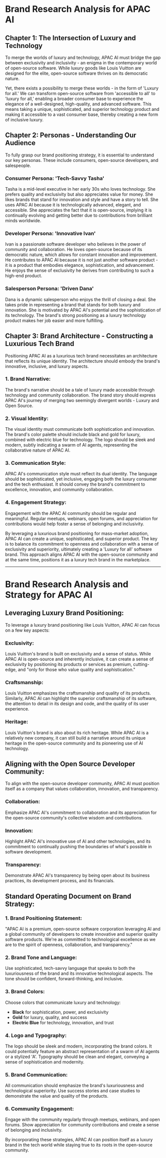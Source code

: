 
# Brand Research Analysis for APAC AI
## Chapter 1: The Intersection of Luxury and Technology

To merge the worlds of luxury and technology, APAC AI must bridge the gap between exclusivity and inclusivity - an enigma in the contemporary world of open-source software. While luxury goods like Louis Vuitton are designed for the elite, open-source software thrives on its democratic nature. 

Yet, there exists a possibility to merge these worlds - in the form of 'Luxury for all.' We can transform open-source software from 'accessible to all' to 'luxury for all,' enabling a broader consumer base to experience the elegance of a well-designed, high-quality, and advanced software. This means taking a unique, sophisticated, and superior technology product and making it accessible to a vast consumer base, thereby creating a new form of inclusive luxury.

## Chapter 2: Personas - Understanding Our Audience

To fully grasp our brand positioning strategy, it is essential to understand our key personas. These include consumers, open-source developers, and salespeople.

### Consumer Persona: 'Tech-Savvy Tasha'

Tasha is a mid-level executive in her early 30s who loves technology. She prefers quality and exclusivity but also appreciates value for money. She likes brands that stand for innovation and style and have a story to tell. She uses APAC AI because it is technologically advanced, elegant, and accessible. She appreciates the fact that it is open-source, implying it is continually evolving and getting better due to contributions from brilliant minds worldwide.

### Developer Persona: 'Innovative Ivan'

Ivan is a passionate software developer who believes in the power of community and collaboration. He loves open-source because of its democratic nature, which allows for constant innovation and improvement. He contributes to APAC AI because it is not just another software product - it is a product that embodies elegance, sophistication, and advancement. He enjoys the sense of exclusivity he derives from contributing to such a high-end product.

### Salesperson Persona: 'Driven Dana'

Dana is a dynamic salesperson who enjoys the thrill of closing a deal. She takes pride in representing a brand that stands for both luxury and innovation. She is motivated by APAC AI's potential and the sophistication of its technology. The brand's strong positioning as a luxury technology product makes her job easier and more fulfilling.

## Chapter 3: Brand Architecture - Constructing a Luxurious Tech Brand

Positioning APAC AI as a luxurious tech brand necessitates an architecture that reflects its unique identity. The architecture should embody the brand's innovative, inclusive, and luxury aspects.

### 1. Brand Narrative:

The brand's narrative should be a tale of luxury made accessible through technology and community collaboration. The brand story should express APAC AI's journey of merging two seemingly divergent worlds - Luxury and Open Source.

### 2. Visual Identity:

The visual identity must communicate both sophistication and innovation. The brand's color palette should include black and gold for luxury, combined with electric blue for technology. The logo should be sleek and modern, subtly indicating a swarm of AI agents, representing the collaborative nature of APAC AI.

### 3. Communication Style:

APAC AI's communication style must reflect its dual identity. The language should be sophisticated, yet inclusive, engaging both the luxury consumer and the tech enthusiast. It should convey the brand's commitment to excellence, innovation, and community collaboration.

### 4. Engagement Strategy:

Engagement with the APAC AI community should be regular and meaningful. Regular meetups, webinars, open forums, and appreciation for contributions would help foster a sense of belonging and inclusivity.

By leveraging a luxurious brand positioning for mass-market adoption, APAC AI can create a unique, sophisticated, and superior product. The key is to balance its commitment to openness and collaboration with a sense of exclusivity and superiority, ultimately creating a 'Luxury for all' software brand. This approach aligns APAC AI with the open-source community and at the same time, positions it as a luxury tech brand in the marketplace.


-----

# Brand Research Analysis and Strategy for APAC AI

## Leveraging Luxury Brand Positioning:

To leverage a luxury brand positioning like Louis Vuitton, APAC AI can focus on a few key aspects:

### Exclusivity:

Louis Vuitton's brand is built on exclusivity and a sense of status. While APAC AI is open-source and inherently inclusive, it can create a sense of exclusivity by positioning its products or services as premium, cutting-edge, and "only for those who value quality and sophistication."

### Craftsmanship:

Louis Vuitton emphasizes the craftsmanship and quality of its products. Similarly, APAC AI can highlight the superior craftsmanship of its software, the attention to detail in its design and code, and the quality of its user experience.

### Heritage:

Louis Vuitton's brand is also about its rich heritage. While APAC AI is a relatively new company, it can still build a narrative around its unique heritage in the open-source community and its pioneering use of AI technology.

## Aligning with the Open Source Developer Community:

To align with the open-source developer community, APAC AI must position itself as a company that values collaboration, innovation, and transparency.

### Collaboration:

Emphasize APAC AI's commitment to collaboration and its appreciation for the open-source community's collective wisdom and contributions.

### Innovation:

Highlight APAC AI's innovative use of AI and other technologies, and its commitment to continually pushing the boundaries of what's possible in software development.

### Transparency:

Demonstrate APAC AI's transparency by being open about its business practices, its development process, and its financials. 

## Standard Operating Document on Brand Strategy:

### 1. Brand Positioning Statement:

"APAC AI is a premium, open-source software corporation leveraging AI and a global community of developers to create innovative and superior quality software products. We're as committed to technological excellence as we are to the spirit of openness, collaboration, and transparency."

### 2. Brand Tone and Language:

Use sophisticated, tech-savvy language that speaks to both the luxuriousness of the brand and its innovative technological aspects. The tone should be confident, forward-thinking, and inclusive.

### 3. Brand Colors:

Choose colors that communicate luxury and technology:

- **Black** for sophistication, power, and exclusivity
- **Gold** for luxury, quality, and success
- **Electric Blue** for technology, innovation, and trust

### 4. Logo and Typography:

The logo should be sleek and modern, incorporating the brand colors. It could potentially feature an abstract representation of a swarm of AI agents or a stylized 'A'. Typography should be clean and elegant, conveying a sense of sophistication and modernity.

### 5. Brand Communication:

All communication should emphasize the brand's luxuriousness and technological superiority. Use success stories and case studies to demonstrate the value and quality of the products.

### 6. Community Engagement:

Engage with the community regularly through meetups, webinars, and open forums. Show appreciation for community contributions and create a sense of belonging and inclusivity.

By incorporating these strategies, APAC AI can position itself as a luxury brand in the tech world while staying true to its roots in the open-source community.


